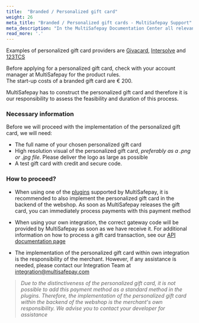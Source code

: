 ```yaml
---
title:  "Branded / Personalized gift card"
weight: 26
meta_title: "Branded / Personalized gift cards - MultiSafepay Support"
meta_description: "In the MultiSafepay Documentation Center all relevant information regarding our Plugins and API. As well as Support pages for Payment Method, Tools and General Questions. You can also find the contact details of our Support Team and Integration Team."
read_more: '.'
---
```

Examples of personalized gift card providers are [Givacard](https://www.givacard.nl), [Intersolve](https://intersolve.nl/) and [123TCS](https://www.123tcs.com)

Before applying for a personalized gift card, check with your account manager at MultiSafepay for the product rules.  
The start-up costs of a branded gift card are  &euro; 200.

MultiSafepay has to construct the personalized gift card and therefore it is our responsibility to assess the feasibility and duration of this process.

### Necessary information
Before we will proceed with the implementation of the personalized gift card, we will need:

* The full name of your chosen personalized gift card
* High resolution visual of the personalized gift card, _preferably as a .png or .jpg file_. Please deliver the logo as large as possible
* A test gift card with credit and secure code.

### How to proceed?

* When using one of the [plugins](/integrations/) supported by MultiSafepay, it is recommended to also implement the personalized gift card in the backend of the webshop.
As soon as MultiSafepay releases the gift card, you can immediately process payments with this payment method

* When using your own integration, the correct gateway code will be provided by MultiSafepay as soon as we have receive it. For additional information on how to process a gift card transaction, see our [API documentation page](/api/#gift-card)

* The implementation of the personalized gift card within own integration is the responsibility of the merchant. However, if any assistance is needed, please contact our Integration Team at <integration@multisafepay.com>

> _Due to the distinctiveness of the personalized gift card, it is not possible to add this payment method as a standard method in the plugins.
Therefore, the implementation of the personalized gift card within the backend of the webshop is the merchant's own responsibility.
We advise you to contact your developer for assistance_
